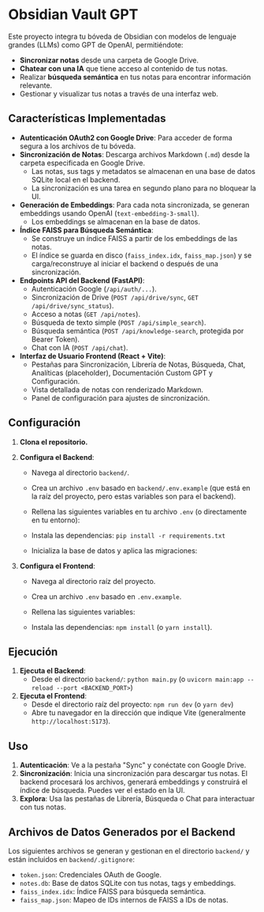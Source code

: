 # Obsidian Vault GPT

Este proyecto integra tu bóveda de Obsidian con modelos de lenguaje grandes (LLMs) como GPT de OpenAI, permitiéndote:

*   **Sincronizar notas** desde una carpeta de Google Drive.
*   **Chatear con una IA** que tiene acceso al contenido de tus notas.
*   Realizar **búsqueda semántica** en tus notas para encontrar información relevante.
*   Gestionar y visualizar tus notas a través de una interfaz web.

## Características Implementadas

*   **Autenticación OAuth2 con Google Drive**: Para acceder de forma segura a los archivos de tu bóveda.
*   **Sincronización de Notas**: Descarga archivos Markdown (`.md`) desde la carpeta especificada en Google Drive.
    *   Las notas, sus tags y metadatos se almacenan en una base de datos SQLite local en el backend.
    *   La sincronización es una tarea en segundo plano para no bloquear la UI.
*   **Generación de Embeddings**: Para cada nota sincronizada, se generan embeddings usando OpenAI (`text-embedding-3-small`).
    *   Los embeddings se almacenan en la base de datos.
*   **Índice FAISS para Búsqueda Semántica**:
    *   Se construye un índice FAISS a partir de los embeddings de las notas.
    *   El índice se guarda en disco (`faiss_index.idx`, `faiss_map.json`) y se carga/reconstruye al iniciar el backend o después de una sincronización.
*   **Endpoints API del Backend (FastAPI)**:
    *   Autenticación Google (`/api/auth/...`).
    *   Sincronización de Drive (`POST /api/drive/sync`, `GET /api/drive/sync_status`).
    *   Acceso a notas (`GET /api/notes`).
    *   Búsqueda de texto simple (`POST /api/simple_search`).
    *   Búsqueda semántica (`POST /api/knowledge-search`, protegida por Bearer Token).
    *   Chat con IA (`POST /api/chat`).
*   **Interfaz de Usuario Frontend (React + Vite)**:
    *   Pestañas para Sincronización, Librería de Notas, Búsqueda, Chat, Analíticas (placeholder), Documentación Custom GPT y Configuración.
    *   Vista detallada de notas con renderizado Markdown.
    *   Panel de configuración para ajustes de sincronización.

## Configuración

1.  **Clona el repositorio.**
2.  **Configura el Backend**:
    *   Navega al directorio `backend/`.
    *   Crea un archivo `.env` basado en `backend/.env.example` (que está en la raíz del proyecto, pero estas variables son para el backend).
    *   Rellena las siguientes variables en tu archivo `.env` (o directamente en tu entorno):
        
    *   Instala las dependencias: `pip install -r requirements.txt`
    *   Inicializa la base de datos y aplica las migraciones:

3.  **Configura el Frontend**:
    *   Navega al directorio raíz del proyecto.
    *   Crea un archivo `.env` basado en `.env.example`.
    *   Rellena las siguientes variables:
        
    *   Instala las dependencias: `npm install` (o `yarn install`).

## Ejecución

1.  **Ejecuta el Backend**:
    *   Desde el directorio `backend/`: `python main.py` (o `uvicorn main:app --reload --port <BACKEND_PORT>`)
2.  **Ejecuta el Frontend**:
    *   Desde el directorio raíz del proyecto: `npm run dev` (o `yarn dev`)
    *   Abre tu navegador en la dirección que indique Vite (generalmente `http://localhost:5173`).

## Uso

1.  **Autenticación**: Ve a la pestaña "Sync" y conéctate con Google Drive.
2.  **Sincronización**: Inicia una sincronización para descargar tus notas. El backend procesará los archivos, generará embeddings y construirá el índice de búsqueda. Puedes ver el estado en la UI.
3.  **Explora**: Usa las pestañas de Librería, Búsqueda o Chat para interactuar con tus notas.

## Archivos de Datos Generados por el Backend

Los siguientes archivos se generan y gestionan en el directorio `backend/` y están incluidos en `backend/.gitignore`:

*   `token.json`: Credenciales OAuth de Google.
*   `notes.db`: Base de datos SQLite con tus notas, tags y embeddings.
*   `faiss_index.idx`: Índice FAISS para búsqueda semántica.
*   `faiss_map.json`: Mapeo de IDs internos de FAISS a IDs de notas.


